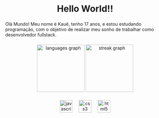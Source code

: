 <h1 align="center">Hello World!!</h1>

###

<p align="left">Olá Mundo! Meu nome é Kauê, tenho 17 anos, e estou estudando programação, com o objetivo de realizar meu sonho de trabalhar como desenvolvedor fullstack.</p>

###

<div align="center">
  <img src="https://github-readme-stats.vercel.app/api/top-langs?username=kauevecchia&locale=en&hide_title=false&layout=compact&card_width=320&langs_count=4&theme=gotham&hide_border=false&order=2" height="150" alt="languages graph"  />
  <img src="https://streak-stats.demolab.com?user=kauevecchia&locale=en&mode=daily&theme=gotham&hide_border=false&border_radius=5&order=3" height="150" alt="streak graph"  />
</div>

###

<div align="center">
  <img src="https://cdn.jsdelivr.net/gh/devicons/devicon/icons/javascript/javascript-original.svg" height="40" alt="javascript logo"  />
  <img width="12" />
  <img src="https://cdn.jsdelivr.net/gh/devicons/devicon/icons/css3/css3-original.svg" height="40" alt="css3 logo"  />
  <img width="12" />
  <img src="https://cdn.jsdelivr.net/gh/devicons/devicon/icons/html5/html5-original.svg" height="40" alt="html5 logo"  />
</div>

###
